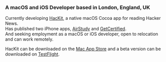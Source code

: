 <!--
### Hi there 👋
**anosidium/anosidium** is a ✨ _special_ ✨ repository because its `README.md` (this file) appears on your GitHub profile.

Here are some ideas to get you started:

- 🔭 I’m currently working on ...
- 🌱 I’m currently learning ...
- 👯 I’m looking to collaborate on ...
- 🤔 I’m looking for help with ...
- 💬 Ask me about ...
- 📫 How to reach me: ...
- 😄 Pronouns: ...
- ⚡ Fun fact: ...
-->

###

### A macOS and iOS Developer based in London, England, UK  
Currently developing [HacKit](https://apps.apple.com/gb/app/hackit/id1549557075?mt=12), a native macOS Cocoa app for reading Hacker News.  
Has published two iPhone apps, [AirStudy](https://apple.co/3obAYwP) and [GetCertified](https://apple.co/3o9DAvr).  
And seeking employment as a macOS or iOS developer, open to relocation and can work remotely.

HacKit can be downloaded on the [Mac App Store](https://apps.apple.com/gb/app/hackit/id1549557075?mt=12) and a beta version can be downloaded on [TestFlight](https://testflight.apple.com/join/lJyZPVGl).
